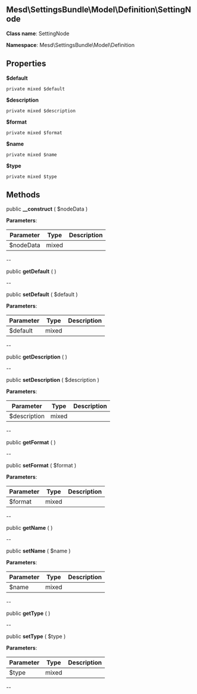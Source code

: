 Mesd\SettingsBundle\Model\Definition\SettingNode
---------------


**Class name**: SettingNode

**Namespace**: Mesd\SettingsBundle\Model\Definition







    

    





Properties
----------


**$default**  



    private mixed $default






**$description**  



    private mixed $description






**$format**  



    private mixed $format






**$name**  



    private mixed $name






**$type**  



    private mixed $type






Methods
-------


public **__construct** ( $nodeData )











**Parameters**:

| Parameter | Type | Description |
|-----------|------|-------------|
| $nodeData | mixed |  |

--

public **getDefault** (  )











--

public **setDefault** ( $default )











**Parameters**:

| Parameter | Type | Description |
|-----------|------|-------------|
| $default | mixed |  |

--

public **getDescription** (  )











--

public **setDescription** ( $description )











**Parameters**:

| Parameter | Type | Description |
|-----------|------|-------------|
| $description | mixed |  |

--

public **getFormat** (  )











--

public **setFormat** ( $format )











**Parameters**:

| Parameter | Type | Description |
|-----------|------|-------------|
| $format | mixed |  |

--

public **getName** (  )











--

public **setName** ( $name )











**Parameters**:

| Parameter | Type | Description |
|-----------|------|-------------|
| $name | mixed |  |

--

public **getType** (  )











--

public **setType** ( $type )











**Parameters**:

| Parameter | Type | Description |
|-----------|------|-------------|
| $type | mixed |  |

--

